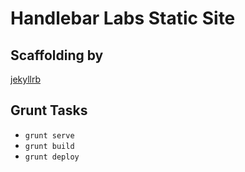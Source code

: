 # Handlebar Labs Static Site

## Scaffolding by
[jekyllrb](https://github.com/robwierzbowski/generator-jekyllrb)

## Grunt Tasks
- `grunt serve`
- `grunt build`
- `grunt deploy`
